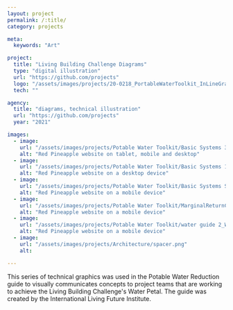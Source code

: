 ```yaml
---
layout: project
permalink: /:title/
category: projects

meta:
  keywords: "Art"

project:
  title: "Living Building Challenge Diagrams"
  type: "digital illustration"
  url: "https://github.com/projects"
  logo: "/assets/images/projects/20-0218_PortableWaterToolkit_InLineGraphics_thumbnail.png"
  tech: ""

agency:
  title: "diagrams, technical illustration"
  url: "https://github.com/projects"
  year: "2021"

images:  
  - image:
    url: "/assets/images/projects/Potable Water Toolkit/Basic Systems 30 MF.png"
    alt: "Red Pineapple website on tablet, mobile and desktop"
  - image:
    url: "/assets/images/projects/Potable Water Toolkit/Basic Systems 100 MF.png"
    alt: "Red Pineapple website on a desktop device"
  - image:
    url: "/assets/images/projects/Potable Water Toolkit/Basic Systems SF.png"
    alt: "Red Pineapple website on a mobile device"
  - image:
    url: "/assets/images/projects/Potable Water Toolkit/MarginalReturnCisterns_Final.png  "
    alt: "Red Pineapple website on a mobile device"      
  - image:
    url: "/assets/images/projects/Potable Water Toolkit/water guide 2_Water Guide.png"
    alt: "Red Pineapple website on a mobile device"
  - image:
    url: "/assets/images/projects/Architecture/spacer.png"
    alt:     

---
```

<p>This series of technical graphics was used in the Potable Water Reduction guide to visually communicates concepts to project teams that are working to achieve the Living Building Challenge's Water Petal. The guide was created by the International Living Future Institute. </p>